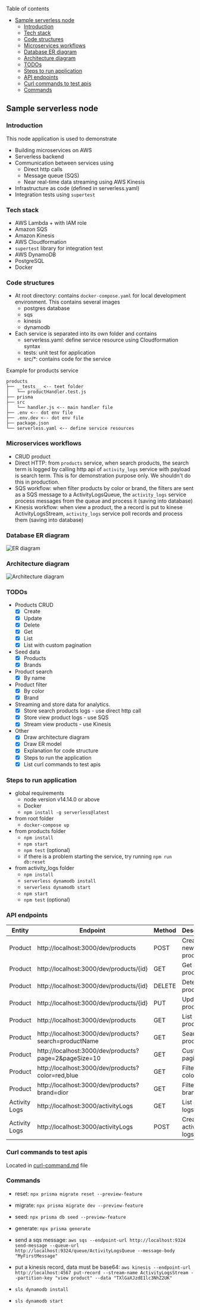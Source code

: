Table of contents

- [Sample serverless node](#sample-serverless-node)
  - [Introduction](#introduction)
  - [Tech stack](#tech-stack)
  - [Code structures](#code-structures)
  - [Microservices workflows](#microservices-workflows)
  - [Database ER diagram](#database-er-diagram)
  - [Architecture diagram](#architecture-diagram)
  - [TODOs](#todos)
  - [Steps to run application](#steps-to-run-application)
  - [API endpoints](#api-endpoints)
  - [Curl commands to test apis](#curl-commands-to-test-apis)
  - [Commands](#commands)

## Sample serverless node

### Introduction

This node application is used to demonstrate

- Building microservices on AWS
- Serverless backend
- Communication between services using
  - Direct http calls
  - Message queue (SQS)
  - Near real-time data streaming using AWS Kinesis
- Infrastructure as code (defined in serverless.yaml)
- Integration tests using `supertest`

### Tech stack

- AWS Lambda + with IAM role
- Amazon SQS
- Amazon Kinesis
- AWS Cloudformation
- `supertest` library for integration test
- AWS DynamoDB
- PostgreSQL
- Docker

### Code structures

- At root directory: contains `docker-compose.yaml` for local development environment. This contains several images
  - postgres database
  - sqs
  - kinesis
  - dynamodb
- Each service is separated into its own folder and contains
  - serverless.yaml: define service resource using Cloudformation syntax
  - tests: unit test for application
  - src/\*: contains code for the service

Example for products service

```
products
├── __tests__ <-- teet folder
│   └── productHandler.test.js
├── prisma
├── src
│   └── handler.js <-- main handler file
├── .env <-- dot env file
├── .env.dev <-- dot env file
├── package.json
└── serverless.yaml <-- define service resources
```

### Microservices workflows

- CRUD product
- Direct HTTP: from `products` service, when search products, the search term is logged by calling http api of `activity_logs` service with payload is search term. This is for demonstration purpose only. We shouldn't do this in production.
- SQS workflow: when filter products by color or brand, the filters are sent as a SQS message to a ActivityLogsQueue, the `activity_logs` service process messages from the queue and process it (saving into database)
- Kinesis workflow: when view a product, the a record is put to kinese ActivityLogsStream, `activity_logs` service poll records and process them (saving into database)

### Database ER diagram

![ER diagram](https://github.com/buixuanhai/sample-serverless-node/blob/main/er-diagram.PNG)

### Architecture diagram

![Architecture diagram](https://github.com/buixuanhai/sample-serverless-node/blob/main/architecture.PNG)

### TODOs

- Products CRUD
  - [x] Create
  - [x] Update
  - [x] Delete
  - [x] Get
  - [x] List
  - [x] List with custom pagination
- Seed data
  - [x] Products
  - [x] Brands
- Product search
  - [x] By name
- Product filter
  - [x] By color
  - [x] Brand
- Streaming and store data for analytics.
  - [x] Store search products logs - use direct http call
  - [x] Store view product logs - use SQS
  - [x] Stream view products - use Kinesis
- Other
  - [x] Draw architecture diagram
  - [x] Draw ER model
  - [x] Explanation for code structure
  - [x] Steps to run the application
  - [x] List curl commands to test apis

### Steps to run application

- global requirements
  - node version v14.14.0 or above
  - Docker
  - `npm install -g serverless@latest`
- from root folder
  - `docker-compose up`
- from products folder
  - `npm install`
  - `npm start`
  - `npm test` (optional)
  - if there is a problem starting the service, try running `npm run db:reset`
- from activity_logs folder
  - `npm install`
  - `serverless dynamodb install`
  - `serverless dynamodb start`
  - `npm start`
  - `npm test` (optional)

### API endpoints

| Entity        | Endpoint                                              | Method | Description          |
| ------------- | ----------------------------------------------------- | ------ | -------------------- |
| Product       | http://localhost:3000/dev/products                    | POST   | Create a new product |
| Product       | http://localhost:3000/dev/products/{id}               | GET    | Get a product        |
| Product       | http://localhost:3000/dev/products/{id}               | DELETE | Detete a product     |
| Product       | http://localhost:3000/dev/products/{id}               | PUT    | Update a product     |
| Product       | http://localhost:3000/dev/products                    | GET    | List products        |
| Product       | http://localhost:3000/dev/products?search=productName | GET    | Search products      |
| Product       | http://localhost:3000/dev/products?page=2&pageSize=10 | GET    | Custom pagination    |
| Product       | http://localhost:3000/dev/products?color=red,blue     | GET    | Filter by colors     |
| Product       | http://localhost:3000/dev/products?brand=dior         | GET    | Filter by brand      |
| Activity Logs | http://localhost:3000/activityLogs                    | GET    | List activity logs   |
| Activity Logs | http://localhost:3000/activityLogs                    | POST   | Create activity logs |

### Curl commands to test apis

Located in [curl-command.md](https://github.com/buixuanhai/sample-serverless-node/blob/main/curl-command.md) file

### Commands

- reset: `npx prisma migrate reset --preview-feature`
- migrate: `npx prisma migrate dev --preview-feature`
- seed: `npx prisma db seed --preview-feature`
- generate: `npx prisma generate`

- send a sqs message: `aws sqs --endpoint-url http://localhost:9324 send-message --queue-url http://localhost:9324/queue/ActivityLogsQueue --message-body "MyFirstMessage"`
- put a kinesis record, data must be base64: `aws kinesis --endpoint-url http://localhost:4567 put-record --stream-name ActivityLogsStream --partition-key "view product" --data "TXlGaXJzdE1lc3NhZ2UK"`
- `sls dynamodb install`
- `sls dynamodb start`
